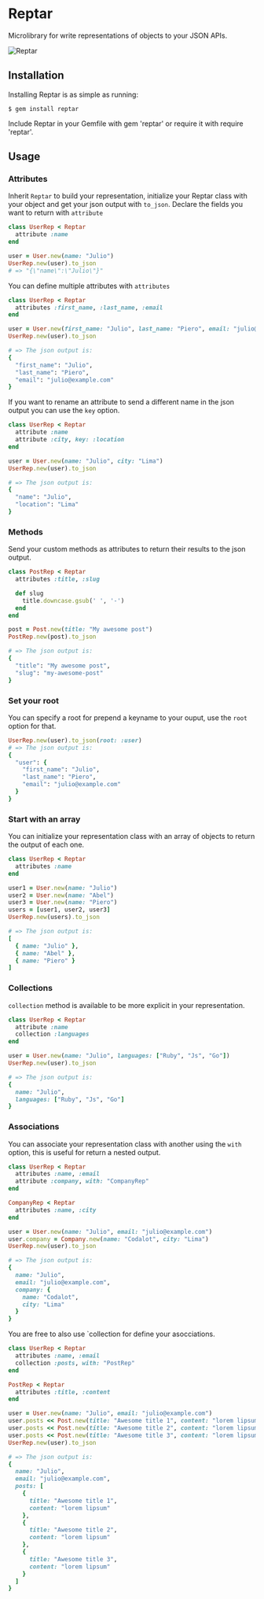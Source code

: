 Reptar
====

Microlibrary for write representations of objects to your JSON APIs.

![Reptar](http://vignette3.wikia.nocookie.net/godzilla/images/4/4c/Reptar.png)

## Installation

Installing Reptar is as simple as running:

```
$ gem install reptar
```

Include Reptar in your Gemfile with gem 'reptar' or require it with require 'reptar'.

Usage
-----

### Attributes

Inherit `Reptar` to build your representation, initialize your Reptar class with your object and get your json output with `to_json`. Declare the fields you want to return with `attribute`

```ruby
class UserRep < Reptar
  attribute :name
end

user = User.new(name: "Julio")
UserRep.new(user).to_json
# => "{\"name\":\"Julio\"}"
```

You can define multiple attributes with `attributes`

```ruby
class UserRep < Reptar
  attributes :first_name, :last_name, :email
end

user = User.new(first_name: "Julio", last_name: "Piero", email: "julio@example.com")
UserRep.new(user).to_json

# => The json output is:
{
  "first_name": "Julio",
  "last_name": "Piero",
  "email": "julio@example.com"
}
```

If you want to rename an attribute to send a different name in the json output you can use the `key` option.

```ruby
class UserRep < Reptar
  attribute :name
  attribute :city, key: :location
end

user = User.new(name: "Julio", city: "Lima")
UserRep.new(user).to_json

# => The json output is:
{
  "name": "Julio",
  "location": "Lima"
}
```

### Methods

Send your custom methods as attributes to return their results to the json output.

```ruby
class PostRep < Reptar
  attributes :title, :slug

  def slug
    title.downcase.gsub(' ', '-')
  end
end

post = Post.new(title: "My awesome post")
PostRep.new(post).to_json

# => The json output is:
{
  "title": "My awesome post",
  "slug": "my-awesome-post"
}
```

### Set your root

You can specify a root for prepend a keyname to your ouput, use the `root` option for that.

```ruby
UserRep.new(user).to_json(root: :user)
# => The json output is:
{ 
  "user": {
    "first_name": "Julio",
    "last_name": "Piero",
    "email": "julio@example.com"
  }
}
```

### Start with an array

You can initialize your representation class with an array of objects to return the output of each one.

```ruby
class UserRep < Reptar
  attributes :name
end

user1 = User.new(name: "Julio")
user2 = User.new(name: "Abel")
user3 = User.new(name: "Piero")
users = [user1, user2, user3]
UserRep.new(users).to_json

# => The json output is:
[
  { name: "Julio" },
  { name: "Abel" },
  { name: "Piero" }
]
```

### Collections

`collection` method is available to be more explicit in your representation.

```ruby
class UserRep < Reptar
  attribute :name
  collection :languages
end

user = User.new(name: "Julio", languages: ["Ruby", "Js", "Go"])
UserRep.new(user).to_json

# => The json output is:
{
  name: "Julio", 
  languages: ["Ruby", "Js", "Go"]
}
```

### Associations

You can associate your representation class with another using the `with` option, this is useful for return a nested output.

```ruby
class UserRep < Reptar
  attributes :name, :email
  attribute :company, with: "CompanyRep"
end

CompanyRep < Reptar  
  attributes :name, :city
end

user = User.new(name: "Julio", email: "julio@example.com")
user.company = Company.new(name: "Codalot", city: "Lima")
UserRep.new(user).to_json

# => The json output is:
{
  name: "Julio",
  email: "julio@example.com",
  company: {
    name: "Codalot",
    city: "Lima"
  }
}
```

You are free to also use `collection for define your asocciations.

```ruby
class UserRep < Reptar
  attributes :name, :email
  collection :posts, with: "PostRep"
end

PostRep < Reptar
  attributes :title, :content
end

user = User.new(name: "Julio", email: "julio@example.com")
user.posts << Post.new(title: "Awesome title 1", content: "lorem lipsum")
user.posts << Post.new(title: "Awesome title 2", content: "lorem lipsum")
user.posts << Post.new(title: "Awesome title 3", content: "lorem lipsum")
UserRep.new(user).to_json

# => The json output is:
{
  name: "Julio",
  email: "julio@example.com",
  posts: [
    {
      title: "Awesome title 1",
      content: "lorem lipsum"
    },
    {
      title: "Awesome title 2",
      content: "lorem lipsum"
    },
    {
      title: "Awesome title 3",
      content: "lorem lipsum"
    }
  ]
}
```
